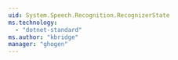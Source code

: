 ```yaml
---
uid: System.Speech.Recognition.RecognizerState
ms.technology: 
  - "dotnet-standard"
ms.author: "kbridge"
manager: "ghogen"
---
```

